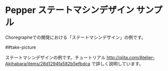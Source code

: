 # Pepper ステートマシンデザイン サンプル

Choregrapheでの開発における「ステートマシンデザイン」の例です。

##take-picture

ステートマシンデザインの例です。チュートリアル http://qiita.com/Atelier-Akihabara/items/28d1294fa582b5efbdca で詳しく説明しています。
